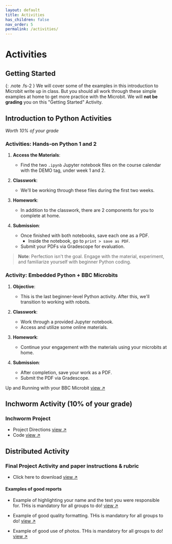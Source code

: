 ```yaml
---
layout: default
title: Activities
has_children: false
nav_order: 5
permalink: /activities/
---
```


# Activities

## Getting Started

{: .note .fs-2 }
We will cover some of the examples in this introduction to Microbit write up in class. But you should all work through these simple examples at home to get more practice with the Microbit. We will **not be grading** you on this "Getting Started" Activity.

## Introduction to Python Activities 
*Worth 10% of your grade*

### Activities: Hands-on Python 1 and 2

1. **Access the Materials**: 
   - Find the two `.ipynb` Jupyter notebook files on the course calendar with the DEMO tag, under week 1 and 2.
   
2. **Classwork**: 
   - We'll be working through these files during the first two weeks.
   
3. **Homework**: 
   - In addition to the classwork, there are 2 components for you to complete at home.
   
4. **Submission**:
   - Once finished with both notebooks, save each one as a PDF.
     - Inside the notebook, go to `print > save as PDF`.
   - Submit your PDFs via Gradescope for evaluation.

> **Note**: Perfection isn't the goal. Engage with the material, experiment, and familiarize yourself with beginner Python coding.

### Activity: Embedded Python + BBC Microbits

1. **Objective**: 
   - This is the last beginner-level Python activity. After this, we'll transition to working with robots.
   
2. **Classwork**: 
   - Work through a provided Jupyter notebook.
   - Access and utilize some online materials.
   
3. **Homework**: 
   - Continue your engagement with the materials using your microbits at home.
   
4. **Submission**: 
   - After completion, save your work as a PDF.
   - Submit the PDF via Gradescope.

Up and Running with your BBC Microbit <a href="https://microbit.org/get-started/first-steps/introduction/" target="_blank" rel="noopener">view &#x2197;</a>


## Inchworm Activity (10% of your grade)
### Inchworm Project

- Project Directions <a href="https://makecode.microbit.org/projects/inchworm" target="_blank" rel="noopener">view &#x2197;</a>
- Code <a href="https://makecode.microbit.org/_Ha2MkTc7kE7P" target="_blank" rel="noopener">view &#x2197;</a>


## Distributed Activity
### Final Project Activity and paper instructions & rubric
- Click here to download <a href="https://s3.us-west-2.amazonaws.com/ucsd.cogs8/lectures/Final_Project_Rubric.pdf" target="_blank" rel="noopener">view &#x2197;</a>

#### Examples of good reports
- Example of highlighting your name and the text you were responsible for. THis is mandatory for all groups to do! <a href="https://s3.us-west-2.amazonaws.com/ucsd.cogs8/Final_Report_highlightedText.pdf" target="_blank" rel="noopener">view &#x2197;</a>

- Example of good quality formatting. THis is mandatory for all groups to do! <a href="https://s3.us-west-2.amazonaws.com/ucsd.cogs8/Mikurubeam_Final_Written_Report.pdf" target="_blank" rel="noopener">view &#x2197;</a>

- Example of good use of photos. THis is mandatory for all groups to do! <a href="https://s3.us-west-2.amazonaws.com/ucsd.cogs8/Flocking_Final_Report.pdf" target="_blank" rel="noopener">view &#x2197;</a>



